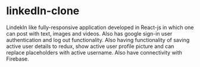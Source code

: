 # linkedIn-clone
LindekIn like fully-responsive application developed in React-js in which one can post with text, images and videos. Also has google sign-in user authentication and log out functionality. Also having functionality of saving active user details to redux, show active user profile picture and can replace placeholders with active username. Also have connectivity with Firebase.
